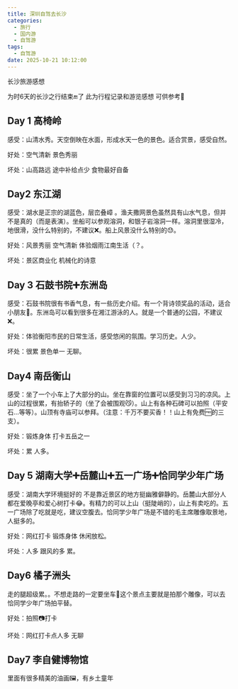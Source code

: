 ```yaml
---
title: 深圳自驾去长沙
categories:
  - 旅行
  - 国内游
  - 自驾游
tags:
  - 自驾游
date: 2025-10-21 10:12:00
---
```


长沙旅游感想

为时6天的长沙之行结束🔚了 此为行程记录和游览感想 可供参考💖

## Day 1 高椅岭
感受：山清水秀。天空倒映在水面，形成水天一色的景色。适合赏景，感受自然。

好处：空气清新 景色秀丽

坏处：山高路远 途中补给点少 食物最好自备

## Day2 东江湖
感受：湖水是正宗的湖蓝色，层峦叠嶂 。渔夫撒网景色虽然具有山水气息，但并不是真的（而是表演）。坐船可以参观溶洞，和银子岩溶洞一样。溶洞里很湿冷，地很滑，没什么特别的，不建议❌。船上风景没什么特别的😓。

好处：风景秀丽 空气清新 体验烟雨江南生活（？。

坏处：景区商业化 机械化的诗意

## Day 3 石鼓书院➕东洲岛
感受：石鼓书院很有书香气息，有一些历史介绍。有一个背诗领奖品的活动，适合小朋友👧。东洲岛可以看到很多在湘江游泳的人。就是一个普通的公园，不建议❌。

好处：体验衡阳市民的日常生活，感受悠闲的氛围。学习历史。人少。

坏处：很累 景色单一 无聊。

## Day4 南岳衡山
感受：坐了一个小车上了大部分的山。坐在靠窗的位置可以感受到习习的凉风。上山的过程很累，有抬轿子的（坐了会被围观😼）。山上有各种石碑可以拍照（平安石...等等）。山顶有寺庙可以参拜。（注意：千万不要买香！！山上有免费🆓的三支）。

好处：锻炼身体 打卡五岳之一

坏处：累 人多。

## Day 5 湖南大学➕岳麓山➕五一广场➕恰同学少年广场
感受：湖南大学环境挺好的 不是靠近景区的地方挺幽雅僻静的。岳麓山大部分人都在爱晚亭和爱心树打卡😂。有精力的可以上山（挺陡峭的），山上有卖吃的。五一广场除了吃就是吃，建议空腹去。恰同学少年广场是不错的毛主席雕像取景地，人挺多的。

好处：网红打卡 锻炼身体 休闲放松。

坏处：人多 跟风的多 累。

## Day6 橘子洲头
走的腿超级累。。不想走路的一定要坐车🚗这个景点主要就是拍那个雕像，可以去恰同学少年广场拍平替。

好处：拍照📷打卡

坏处：网红打卡点人多 无聊

## Day7 李自健博物馆 

里面有很多精美的油画🖼️，有乡土童年